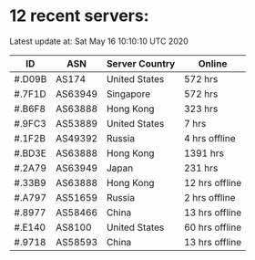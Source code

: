 # 12 recent servers:

Latest update at: Sat May 16 10:10:10 UTC 2020

| ID | ASN | Server Country | Online |
| -- | --- | -------------- | ------ |
| #.D09B | AS174 | United States | 572 hrs |
| #.7F1D | AS63949 | Singapore | 572 hrs |
| #.B6F8 | AS63888 | Hong Kong | 323 hrs |
| #.9FC3 | AS53889 | United States | 7 hrs |
| #.1F2B | AS49392 | Russia | 4 hrs offline |
| #.BD3E | AS63888 | Hong Kong | 1391 hrs |
| #.2A79 | AS63949 | Japan | 231 hrs |
| #.33B9 | AS63888 | Hong Kong | 12 hrs offline |
| #.A797 | AS51659 | Russia | 2 hrs offline |
| #.8977 | AS58466 | China | 13 hrs offline |
| #.E140 | AS8100 | United States | 60 hrs offline |
| #.9718 | AS58593 | China | 13 hrs offline |


